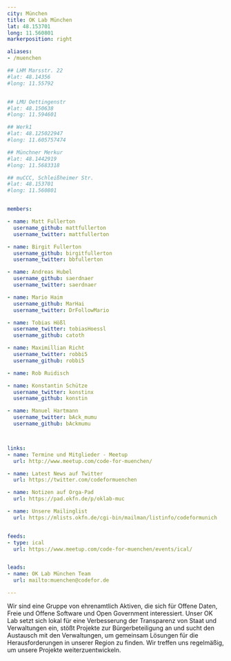 ```yaml
---
city: München
title: OK Lab München
lat: 48.153701
long: 11.560801
markerposition: right

aliases:
- /muenchen

## LHM Marsstr. 22
#lat: 48.14356
#long: 11.55792


## LMU Oettingenstr
#lat: 48.150638
#long: 11.594601

## Werk1
#lat: 48.125022947
#long: 11.605757474

## Münchner Merkur
#lat: 48.1442919
#long: 11.5683318

## muCCC, Schleißheimer Str.
#lat: 48.153701
#long: 11.560801


members:

- name: Matt Fullerton
  username_github: mattfullerton
  username_twitter: mattfullerton

- name: Birgit Fullerton
  username_github: birgitfullerton
  username_twitter: bbfullerton

- name: Andreas Hubel
  username_github: saerdnaer
  username_twitter: saerdnaer

- name: Mario Haim
  username_github: MarHai
  username_twitter: DrFollowMario

- name: Tobias Hößl
  username_twitter: tobiasHoessl
  username_github: catoth

- name: Maximillian Richt
  username_twitter: robbi5
  username_github: robbi5

- name: Rob Ruidisch

- name: Konstantin Schütze
  username_twitter: konstinx
  username_github: konstin

- name: Manuel Hartmann
  username_twitter: bAck_mumu
  username_github: bAckmumu



links:
- name: Termine und Mitglieder - Meetup
  url: http://www.meetup.com/code-for-muenchen/

- name: Latest News auf Twitter
  url: https://twitter.com/codeformuenchen

- name: Notizen auf Orga-Pad
  url: https://pad.okfn.de/p/oklab-muc

- name: Unsere Mailinglist
  url: https://mlists.okfn.de/cgi-bin/mailman/listinfo/codeformunich


feeds:
- type: ical
  url: https://www.meetup.com/code-for-muenchen/events/ical/


leads:
- name: OK Lab München Team
  url: mailto:muenchen@codefor.de

---
```


Wir sind eine Gruppe von ehrenamtlich Aktiven, die sich für Offene Daten, Freie und Offene Software und Open Government interessiert. Unser OK Lab setzt sich lokal für eine Verbesserung der Transparenz von Staat und Verwaltungen ein, stößt Projekte zur Bürgerbeteiligung an und sucht den Austausch mit den Verwaltungen, um gemeinsam Lösungen für die Herausforderungen in unserer Region zu finden. Wir treffen uns regelmäßig, um unsere Projekte weiterzuentwickeln.
